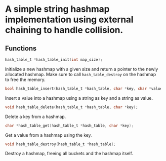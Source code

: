 # A simple string hashmap implementation using external chaining to handle collision.

## Functions

```c
hash_table_t *hash_table_init(int map_size);
```
Initialize a new hashmap with a given size and return a pointer to the newly allocated hashmap.
Make sure to call `hash_table_destroy` on the hashmap to free the memory.

```c
bool hash_table_insert(hash_table_t *hash_table, char *key, char *value);
```
Insert a value into a hashmap using a string as key and a string as value.

```c
void hash_table_delete(hash_table_t *hash_table, char *key);
```
Delete a key from a hashmap.

```c
char *hash_table_get(hash_table_t *hash_table, char *key);
```
Get a value from a hashmap using the key.

```c
void hash_table_destroy(hash_table_t *hash_table);
```
Destroy a hashmap, freeing all buckets and the hashmap itself.

